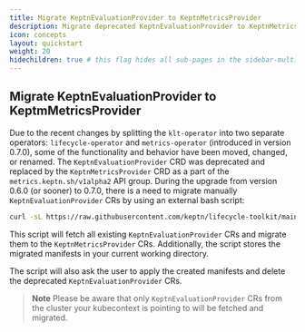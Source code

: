 ```yaml
---
title: Migrate KeptnEvaluationProvider to KeptnMetricsProvider
description: Migrate deprecated KeptnEvaluationProvider to KeptnMetricsProvider.
icon: concepts
layout: quickstart
weight: 20
hidechildren: true # this flag hides all sub-pages in the sidebar-multicard.html
---
```


## Migrate KeptnEvaluationProvider to KeptmMetricsProvider

Due to the recent changes by splitting the `klt-operator` into two separate operators: `lifecycle-operator` and
`metrics-operator` (introduced in version 0.7.0), some of the functionality and behavior have been moved,
changed, or renamed.
The `KeptnEvaluationProvider` CRD was deprecated and replaced by the `KeptnMetricsProvider`
CRD as a part of the `metrics.keptn.sh/v1alpha2` API group.
During the upgrade from version 0.6.0 (or sooner)
to 0.7.0, there is a need to migrate manually `KeptnEvaluationProvider` CRs by using an external bash script:

```sh
curl -sL https://raw.githubusercontent.com/keptn/lifecycle-toolkit/main/.github/scripts/keptnevaluationprovider_migrator.sh | bash
```

This script will fetch all existing `KeptnEvaluationProvider` CRs and migrate them to the `KeptnMetricsProvider` CRs.
Additionally, the script stores the migrated manifests in your current working directory.

The script will also ask the user to apply the created manifests and delete the deprecated
`KeptnEvaluationProvider` CRs.

> **Note**
Please be aware that only `KeptnEvaluationProvider` CRs from the cluster your kubecontext is pointing
to will be fetched and migrated.
